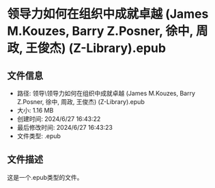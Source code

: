 ﻿# 领导力如何在组织中成就卓越 (James M.Kouzes, Barry Z.Posner, 徐中, 周政, 王俊杰) (Z-Library).epub

## 文件信息
- 路径: 领导\领导力如何在组织中成就卓越 (James M.Kouzes, Barry Z.Posner, 徐中, 周政, 王俊杰) (Z-Library).epub
- 大小: 1.16 MB
- 创建时间: 2024/6/27 16:43:22
- 最后修改时间: 2024/6/27 16:43:23
- 文件类型: .epub

## 文件描述
这是一个.epub类型的文件。

